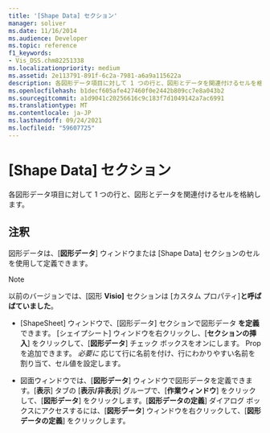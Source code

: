 ```yaml
---
title: '[Shape Data] セクション'
manager: soliver
ms.date: 11/16/2014
ms.audience: Developer
ms.topic: reference
f1_keywords:
- Vis_DSS.chm82251338
ms.localizationpriority: medium
ms.assetid: 2e113791-891f-6c2a-7981-a6a9a115622a
description: 各図形データ項目に対して 1 つの行と、図形とデータを関連付けるセルを格納します。
ms.openlocfilehash: b1decf605afe427460f0e2442b809cc7e8a043b2
ms.sourcegitcommit: a1d9041c20256616c9c183f7d1049142a7ac6991
ms.translationtype: MT
ms.contentlocale: ja-JP
ms.lasthandoff: 09/24/2021
ms.locfileid: "59607725"
---
```

# <a name="shape-data-section"></a>[Shape Data] セクション

各図形データ項目に対して 1 つの行と、図形とデータを関連付けるセルを格納します。
  
## <a name="remarks"></a>注釈

図形データは、[**図形データ**] ウィンドウまたは [Shape Data] セクションのセルを使用して定義できます。 
  
> [!NOTE]
> 以前のバージョンでは、[図形 **Visio]** セクションは [カスタム プロパティ]**と呼ばばていました**。 
  
- [ShapeSheet] ウィンドウで、[図形データ] セクションで図形データ **を定義** できます。 [シェイプシート] ウィンドウを右クリックし、[**セクションの挿入**] をクリックして、[**図形データ**] チェック ボックスをオンにします。 Prop を追加できます。  *必要に*  応じて行に名前を付け、行にわかりやすい名前を割り当て、セル値を設定します。 
    
- 図面ウィンドウでは、[**図形データ**] ウィンドウで図形データを定義できます。[**表示**] タブの [**表示/非表示**] グループで、[**作業ウィンドウ**] をクリックして、[**図形データ**] をクリックします。[**図形データの定義**] ダイアログ ボックスにアクセスするには、[**図形データ**] ウィンドウを右クリックして、[**図形データの定義**] をクリックします。
    

